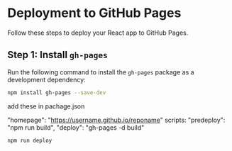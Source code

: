 # Deployment to GitHub Pages

Follow these steps to deploy your React app to GitHub Pages.

## Step 1: Install `gh-pages`

Run the following command to install the `gh-pages` package as a development dependency:

```bash
npm install gh-pages --save-dev
```
add these in pachage.json

"homepage": "https://username.github.io/reponame"
scripts:
"predeploy": "npm run build",
"deploy": "gh-pages -d build"

```
npm run deploy
```